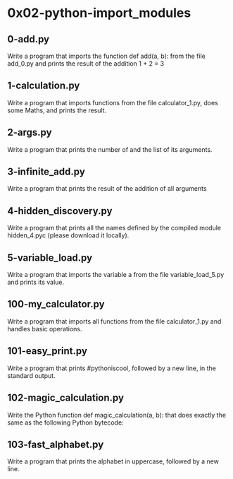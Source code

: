 # 0x02-python-import_modules #

## 0-add.py ##

Write a program that imports the function def add(a, b): from the file add_0.py and prints the result of the addition 1 + 2 = 3

## 1-calculation.py ##

Write a program that imports functions from the file calculator_1.py, does some Maths, and prints the result.

## 2-args.py ##

Write a program that prints the number of and the list of its arguments.

## 3-infinite_add.py ##

Write a program that prints the result of the addition of all arguments

## 4-hidden_discovery.py ## 

Write a program that prints all the names defined by the compiled module hidden_4.pyc (please download it locally).

## 5-variable_load.py ##

Write a program that imports the variable a from the file variable_load_5.py and prints its value.

## 100-my_calculator.py ##

Write a program that imports all functions from the file calculator_1.py and handles basic operations.

## 101-easy_print.py ##

Write a program that prints #pythoniscool, followed by a new line, in the standard output.

## 102-magic_calculation.py ##

Write the Python function def magic_calculation(a, b): that does exactly the same as the following Python bytecode:

## 103-fast_alphabet.py ##

Write a program that prints the alphabet in uppercase, followed by a new line.

